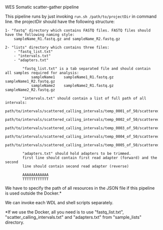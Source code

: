 WES Somatic scatter-gather pipeline

This pipeline runs by just invoking `run.sh /path/to/projectDir` in command line.
the projectDir should have the following structure:
    
    1- "fastq" directory which contains FASTQ files. FASTQ files should have the following naming style:
        sampleName_R1.fastq.gz and sampleName_R2.fastq.gz
    
    2- "lists" directory which contains three files:
        - "fastq_list.txt"
        - "intervals.txt"
        - "adapters.txt"

            "fastq_list.txt" is a tab separated file and should contain all samples required for analysis:
                sampleName1    sampleName1_R1.fastq.gz    sampleName1_R2.fastq.gz
                sampleName2    sampleName2_R1.fastq.gz    sampleName2_R2.fastq.gz

            "intervals.txt" should contain a list of full path of all intervals:
            path/to/intervals/scattered_calling_intervals/temp_0001_of_50/scattered.interval_list
            path/to/intervals/scattered_calling_intervals/temp_0002_of_50/scattered.interval_list
            path/to/intervals/scattered_calling_intervals/temp_0003_of_50/scattered.interval_list
            path/to/intervals/scattered_calling_intervals/temp_0004_of_50/scattered.interval_list
            path/to/intervals/scattered_calling_intervals/temp_0005_of_50/scattered.interval_list

            "adapters.txt" should hold adapters to be trimmed.
            first line should contain first read adapter (forward) and the second
            line should contain second read adapter (reverse)

            AAAAAAAAAAAA
            TTTTTTTTTTTT

We have to specify the path of all resources in the JSON file if this pipeline is used outside the Docker.*

We can invoke each WDL and shell scripts separately.

*If we use the Docker, all you need is to use "fastq_list.txt", "scatter_calling_intervals.txt" and "adapters.txt"
from "sample_lists" directory.